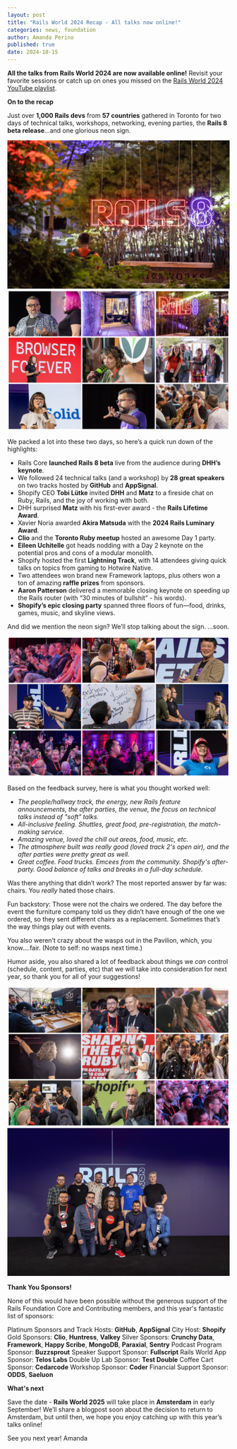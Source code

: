 ```yaml
---
layout: post
title: "Rails World 2024 Recap - All talks now online!"
categories: news, foundation
author: Amanda Perino
published: true
date: 2024-10-15
---
```


**All the talks from Rails World 2024 are now available online!** Revisit your favorite sessions or catch up on ones you missed on the <a href="https://www.youtube.com/playlist?list=PLHFP2OPUpCeb182aDN5cKZTuyjn3Tdbqx">Rails World 2024 YouTube playlist</a>.

**On to the recap**

Just over **1,000 Rails devs** from **57 countries** gathered in Toronto for two days of technical talks, workshops, networking, evening parties, the **Rails 8 beta release**…and one glorious neon sign. 

<img src="/assets/images/RailsWorld2024-neonsign.jpg">
<img src="/assets/images/RailsWorld2024-1.png">

We packed a lot into these two days, so here’s a quick run down of the highlights:
- Rails Core **launched Rails 8 beta** live from the audience during **DHH’s keynote**.
- We followed 24 technical talks (and a workshop) by **28 great speakers** on two tracks hosted by **GitHub** and **AppSignal**.
- Shopify CEO **Tobi Lütke** invited **DHH** and **Matz** to a fireside chat on Ruby, Rails, and the joy of working with both.
- DHH surprised **Matz** with his first-ever award - the **Rails Lifetime Award**.
- Xavier Noria awarded **Akira Matsuda** with the **2024 Rails Luminary Award**.
- **Clio** and the **Toronto Ruby meetup** hosted an awesome Day 1 party.
- **Eileen Uchitelle** got heads nodding with a Day 2 keynote on the potential pros and cons of a modular monolith.
- Shopify hosted the first **Lightning Track**, with 14 attendees giving quick talks on topics from gaming to Hotwire Native.
- Two attendees won brand new Framework laptops, plus others won a ton of amazing **raffle prizes** from sponsors.
- **Aaron Patterson** delivered a memorable closing keynote on speeding up the Rails router (with “30 minutes of bullshit” - his words).
- **Shopify’s epic closing party** spanned three floors of fun—food, drinks, games, music, and skyline views.

And did we mention the neon sign? We’ll stop talking about the sign. …soon.

<img src="/assets/images/RailsWorld2024-2.png">

Based on the feedback survey, here is what you thought worked well:
- _The people/hallway track, the energy, new Rails feature announcements, the after parties, the venue, the focus on technical talks instead of "soft" talks._
- _All-inclusive feeling. Shuttles, great food, pre-registration, the match-making service._
- _Amazing venue, loved the chill out areas, food, music, etc._
- _The atmosphere built was really good (loved track 2's open air), and the after parties were pretty great as well._
- _Great coffee. Food trucks. Emcees from the community. Shopify's after-party. Good balance of talks and breaks in a full-day schedule._

Was there anything that didn’t work?  The most reported answer by far was: chairs. You _really_ hated those chairs. 

Fun backstory: Those were not the chairs we ordered. The day before the event the furniture company told us they didn’t have enough of the one we ordered, so they sent different chairs as a replacement. Sometimes that’s the way things play out with events.

You also weren’t crazy about the wasps out in the Pavilion, which, you know….fair. 
(Note to self: no wasps next time.)

Humor aside, you also shared a lot of feedback about things we _can_ control (schedule, content, parties, etc) that we will take into consideration for next year, so thank you for all of your suggestions!

<img src="/assets/images/RailsWorld2024-3.png">
<img src="/assets/images/RailsWorld2024-railscore.jpg">

**Thank You Sponsors!**

None of this would have been possible without the generous support of the Rails Foundation Core and Contributing members, and this year's fantastic list of sponsors:

Platinum Sponsors and Track Hosts: **GitHub**, **AppSignal**
City Host: **Shopify**
Gold Sponsors: **Clio**, **Huntress**, **Valkey**
Silver Sponsors: **Crunchy Data**, **Framework**, **Happy Scribe**, **MongoDB**, **Paraxial**, **Sentry**
Podcast Program Sponsor: **Buzzsprout**
Speaker Support Sponsor: **Fullscript**
Rails World App Sponsor: **Telos Labs**
Double Up Lab Sponsor: **Test Double**
Coffee Cart Sponsor: **Cedarcode**
Workshop Sponsor: **Coder**
Financial Support Sponsor: **ODDS**, **Saeluon**

**What's next**

Save the date - **Rails World 2025** will take place in **Amsterdam** in early September! We’ll share a blogpost soon about the decision to return to Amsterdam, but until then, we hope you enjoy catching up with this year’s talks online!

See you next year!
Amanda
